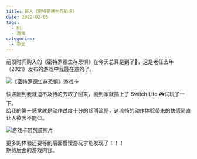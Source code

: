 ```yaml
---
title: 新入《密特罗德生存恐惧》
date: 2022-02-05
tags:
  - Hi
  - 游戏
categories:
  - 杂文
---
```


前段时间购入的《密特罗德生存恐惧》在今天总算是到了:tada:，这是老任去年（2021）发布的游戏中我最在意的了。

![《密特罗德生存恐惧》游戏卡](/images/lA1ZpuyUGDkdTKE.jpg)

<!-- more -->

快递刚到我就迫不及待的去取了回来，刚到家就插上了 Switch Lite :video_game:试玩了一下。  
给我的第一感觉就是动作过度十分的丝滑流畅，这流畅的动作体验带来的快感简直让人欲罢不能:heart_eyes:。

![游戏卡带包装照片](/images/DxKpfscYA9a1wve.jpg)

更多的体验还要等到后面慢慢游玩才能发现了！！！  
期待后面的游戏内容。
